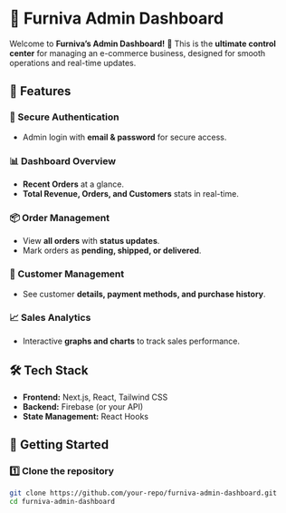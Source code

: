 # 🚀 Furniva Admin Dashboard  

Welcome to **Furniva’s Admin Dashboard!** 🎉 This is the **ultimate control center** for managing an e-commerce business, designed for smooth operations and real-time updates.  

## 📌 Features  
### **🔐 Secure Authentication**  
- Admin login with **email & password** for secure access.  

### **📊 Dashboard Overview**  
- **Recent Orders** at a glance.  
- **Total Revenue, Orders, and Customers** stats in real-time.  

### **📦 Order Management**  
- View **all orders** with **status updates**.  
- Mark orders as **pending, shipped, or delivered**.  

### **👥 Customer Management**  
- See customer **details, payment methods, and purchase history**.  

### **📈 Sales Analytics**  
- Interactive **graphs and charts** to track sales performance.  

## 🛠 Tech Stack  
- **Frontend:** Next.js, React, Tailwind CSS  
- **Backend:** Firebase (or your API)  
- **State Management:** React Hooks  

## 🚀 Getting Started  
### 1️⃣ **Clone the repository**  
```bash
git clone https://github.com/your-repo/furniva-admin-dashboard.git
cd furniva-admin-dashboard
